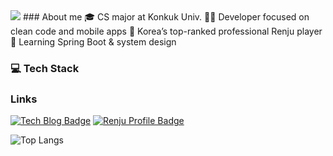 <img src="https://capsule-render.vercel.app/api?type=waving&color=4cc3db&height=100&section=header" />
### About me
🎓 CS major at Konkuk Univ.  
🧑‍💻 Developer focused on clean code and mobile apps  
🎯 Korea’s top-ranked professional Renju player  
🌱 Learning Spring Boot & system design  

### 💻 Tech Stack

### Links
[![Tech Blog Badge](http://img.shields.io/badge/-Tech%20blog-black?style=flat-square&logo=github&link=https://isoo127.github.io/)](https://isoo127.github.io/)
[![Renju Profile Badge](http://img.shields.io/badge/-Renju%20profile-blue?style=flat-square&logo=runrundotit&link=https://www.renju.net/people/130071/)](https://www.renju.net/people/130071/)

![Top Langs](https://github-readme-stats.vercel.app/api/top-langs/?username=isoo127&layout=compact&langs_count=4&theme=transparent)
